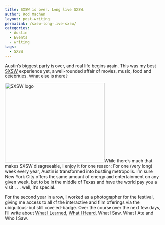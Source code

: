 ```yaml
---
title: SXSW is over. Long live SXSW.
author: Rod Machen
layout: post-writing
permalink: /sxsw-long-live-sxsw/
categories:
  - Austin
  - Events
  - writing
tags:
  - SXSW
---
```

<p dir="ltr">
  Austin&#8217;s biggest party is over, and real life begins again. This was my best <a href="http://www.sxsw.com" target="_blank">SXSW</a> experience yet, a well-rounded affair of movies, music, food and celebrities. What else is there?
</p>

<p dir="ltr">
  <img class="alignright size-full wp-image-473" src="http://words.rodmachen.com/wp-content/uploads/2014/03/SXSW-logo.jpg" alt="SXSW logo" width="320" height="256" />While there&#8217;s much that makes SXSW disagreeable, I enjoy it for one reason: For one (very long) week every year, Austin is transformed into bustling metropolis. I&#8217;m sure New York City offers the same amount of energy and entertainment on any given week, but to be in the middle of Texas and have the world pay you a visit . . . well, it&#8217;s special.
</p>

<p dir="ltr">
  For the second year in a row, I worked as a photographer for the festival, giving me access to all of the interactive and film offerings via the ubiquitous-but still coveted-badge. Over the course over the next few days, I&#8217;ll write about <a href="http://words.rodmachen.com/?p=535" target="_blank">What I Learned</a>, <a href="http://words.rodmachen.com/?p=535" target="_blank">What I Heard</a>, What I Saw, What I Ate and Who I Saw.
</p>
